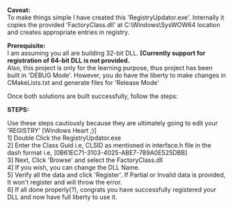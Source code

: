 **Caveat:**</br>
				To make things simple I have created this 'RegistryUpdator.exe'.
         Internally it copies the provided 'FactoryClass.dll' at C:\Windows\SysWOW64 location
         and creates appropriate entries in registry.

**Prerequisite:** </br>
				I am assuming you all are building 32-bit DLL. **[Currently support for registration of 64-bit DLL is not provided.**</br>
        Also, this project is only for the learning purpose, thus project has been built in 'DEBUG Mode'. However, you do have the
        liberty to make changes in CMakeLists.txt and generate files for 'Release Mode'</br>

Once both solutions are built successfully, follow the steps:</br>

**STEPS:**

Use these steps cautiously because they are ultimately going to edit your 'REGISTRY' [Windows Heart ;)]</br>
        1] Double Click the RegistryUpdator.exe</br>
        2] Enter the Class Guid i.e, CLSID as mentioned in interface.h file in the dash format i.e, ]0B61EC71-3103-4025-ABE7-789A0E525DBB]</br>
        3] Next, Click 'Browse' and select the FactoryClass.dll</br>
        4] If you wish, you can change the DLL Name.</br>
        5] Verify all the data and click 'Register'. If Partial or Invalid data is provided, It won't register and will throw the error.</br>
        6] If all done properly(?), congrats you have successfully registered your DLL and now have full liberty to use it.</br>





